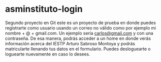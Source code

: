 # asminstituto-login
Segundo proyecto en Git
este es un proyecto de prueba en donde puedes registrarte como usuario usando un correo no válido como por ejemplo mi nombre + @ + gmail.com. Un ejemplo sería carlos@gmail.com
y con una contraseña. De esa manera, podrás acceder a un home en donde verás información acerca del IESTP Arturo Sabroso Montoya y podrás matricularte llenando tus datos
en el formulario. Puedes desloguearte o loguearte nuevamente en caso lo desees.
